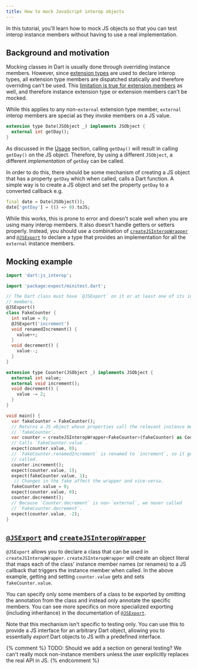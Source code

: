 ```yaml
---
title: How to mock JavaScript interop objects
---
```


In this tutorial, you'll learn how to mock JS objects so that you can test
interop instance members without having to use a real implementation.

## Background and motivation

Mocking classes in Dart is usually done through overriding instance members.
However, since [extension types] are used to declare interop types, all
extension type members are dispatched statically and therefore overriding can't
be used. This [limitation is true for extension members] as well, and therefore
instance extension type or extension members can't be mocked.

While this applies to any non-`external` extension type member, `external`
interop members are special as they invoke members on a JS value.

```dart
extension type Date(JSObject _) implements JSObject {
  external int getDay();
}
```

As discussed in the [Usage] section, calling `getDay()` will result in calling
`getDay()` on the JS object. Therefore, by using a different `JSObject`, a
different *implementation* of `getDay` can be called.

In order to do this, there should be some mechanism of creating a JS object that
has a property `getDay` which when called, calls a Dart function. A simple way
is to create a JS object and set the property `getDay` to a converted callback
e.g.

```dart
final date = Date(JSObject());
date['getDay'] = (() => 0).toJS;
```

While this works, this is prone to error and doesn't scale well when you are
using many interop members. It also doesn't handle getters or setters properly.
Instead, you should use a combination of [`createJSInteropWrapper`] and
[`@JSExport`] to declare a type that provides an implementation for all the
`external` instance members.

## Mocking example

```dart
import 'dart:js_interop';

import 'package:expect/minitest.dart';

// The Dart class must have `@JSExport` on it or at least one of its instance
// members.
@JSExport()
class FakeCounter {
  int value = 0;
  @JSExport('increment')
  void renamedIncrement() {
    value++;
  }
  void decrement() {
    value--;
  }
}

extension type Counter(JSObject _) implements JSObject {
  external int value;
  external void increment();
  void decrement() {
    value -= 2;
  }
}

void main() {
  var fakeCounter = FakeCounter();
  // Returns a JS object whose properties call the relevant instance members in
  // `fakeCounter`.
  var counter = createJSInteropWrapper<FakeCounter>(fakeCounter) as Counter;
  // Calls `FakeCounter.value`.
  expect(counter.value, 0);
  // `FakeCounter.renamedIncrement` is renamed to `increment`, so it gets
  // called.
  counter.increment();
  expect(counter.value, 1);
  expect(fakeCounter.value, 1);
   // Changes in the fake affect the wrapper and vice-versa.
  fakeCounter.value = 0;
  expect(counter.value, 0);
  counter.decrement();
  // Because `Counter.decrement` is non-`external`, we never called
  // `FakeCounter.decrement`.
  expect(counter.value, -2);
}
```

## [`@JSExport`] and [`createJSInteropWrapper`]

`@JSExport` allows you to declare a class that can be used in
`createJSInteropWrapper`. `createJSInteropWrapper` will create an object literal
that maps each of the class' instance member names (or renames) to a JS callback
that triggers the instance member when called. In the above example, getting and
setting `counter.value` gets and sets `fakeCounter.value`.

You can specify only some members of a class to be exported by omitting the
annotation from the class and instead only annotate the specific members. You
can see more specifics on more specialized exporting (including inheritance) in
the documentation of [`@JSExport`].

Note that this mechanism isn't specific to testing only. You can use this to
provide a JS interface for an arbitrary Dart object, allowing you to essentially
*export* Dart objects to JS with a predefined interface.

{% comment %}
TODO: Should we add a section on general testing? We can't really mock
non-instance members unless the user explicitly replaces the real API in JS.
{% endcomment %}

[Usage]: /interop/js-interop/usage
[`createJSInteropWrapper`]: {{site.dart-api}}/{{site.data.pkg-vers.SDK.channel}}/dart-js_interop/createJSInteropWrapper.html
[`@JSExport`]: {{site.dart-api}}/{{site.data.pkg-vers.SDK.channel}}/dart-js_interop/JSExport-class.html
[limitation is true for extension members]: https://github.com/dart-lang/mockito/blob/master/FAQ.md#how-do-i-mock-an-extension-method
[extension types]: /language/extension-types
